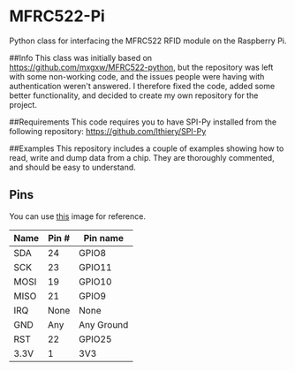MFRC522-Pi
==========

Python class for interfacing the MFRC522 RFID module on the Raspberry Pi.

##Info
This class was initially based on https://github.com/mxgxw/MFRC522-python, but the repository was left with some non-working code, and the issues people were having with authentication weren't answered. I therefore fixed the code, added some better functionality, and decided to create my own repository for the project.

##Requirements
This code requires you to have SPI-Py installed from the following repository:
https://github.com/lthiery/SPI-Py

##Examples
This repository includes a couple of examples showing how to read, write and dump data from a chip. They are thoroughly commented, and should be easy to understand.

## Pins
You can use [this](http://i.imgur.com/y7Fnvhq.png) image for reference.

| Name | Pin # | Pin name   |
|------|-------|------------|
| SDA  | 24    | GPIO8      |
| SCK  | 23    | GPIO11     |
| MOSI | 19    | GPIO10     |
| MISO | 21    | GPIO9      |
| IRQ  | None  | None       |
| GND  | Any   | Any Ground |
| RST  | 22    | GPIO25     |
| 3.3V | 1     | 3V3        |
